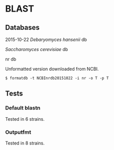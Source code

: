 # BLAST

## Databases

2015-10-22
*Debaryomyces hansenii* db

*Saccharomyces cerevisiae* db

nr db

Unformatted version downloaded from NCBI.

	$ formatdb -t NCBInrdb20151022 -i nr -o T -p T

## Tests

### Default blastn

Tested in 6 strains.

### Outputfmt

Tested in 8 strains.


